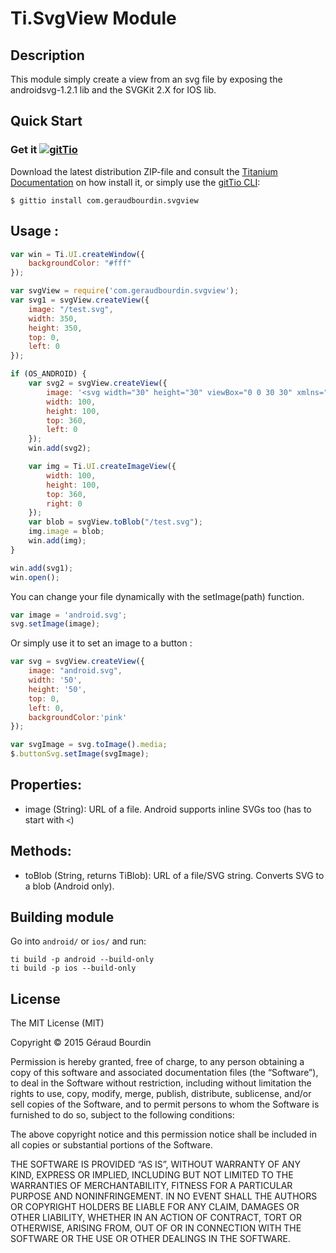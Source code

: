 # Ti.SvgView Module

## Description

This module simply create a view from an svg file by exposing the androidsvg-1.2.1 lib and the SVGKit 2.X for IOS lib.

## Quick Start

### Get it [![gitTio](http://gitt.io/badge.png)](http://gitt.io/component/com.geraudbourdin.svgview)
Download the latest distribution ZIP-file and consult the [Titanium Documentation](http://docs.appcelerator.com/titanium/latest/#!/guide/Using_a_Module) on how install it, or simply use the [gitTio CLI](http://gitt.io/cli):

`$ gittio install com.geraudbourdin.svgview`

## Usage :

```javascript
var win = Ti.UI.createWindow({
	backgroundColor: "#fff"
});

var svgView = require('com.geraudbourdin.svgview');
var svg1 = svgView.createView({
	image: "/test.svg",
	width: 350,
	height: 350,
	top: 0,
	left: 0
});

if (OS_ANDROID) {
    var svg2 = svgView.createView({
    	image: '<svg width="30" height="30" viewBox="0 0 30 30" xmlns="http://www.w3.org/2000/svg" xmlns:xlink="http://www.w3.org/1999/xlink"><g id="Symbols" stroke="none" stroke-width="1" fill="none" fill-rule="evenodd"><g id="ICON/c-select-gb" fill-rule="nonzero"><g id="united-kingdom"><circle id="Oval" fill="#f0f0f0" cx="15" cy="15" r="15"/><g id="Group" transform="translate(0.468750, 0.468750)" fill="#0052b4"><path d="M2.63203125 5.39894531C1.45376953 6.93193359.5653125 8.69882812.0479882813 10.6183008H7.85138672L2.63203125 5.39894531z" id="Shape"/><path d="M29.0145117 10.6183008C28.4971875 8.69888672 27.6086719 6.93199219 26.4304687 5.39900391L21.2112305 10.6183008H29.0145117z" id="Shape"/><path d="M.0479882813 18.444375C.565371094 20.3637891 1.45382812 22.1306836 2.63203125 23.6636133L7.85121094 18.444375H.0479882813z" id="Shape"/><path d="M23.6635547 2.63208984C22.1305664 1.45382812 20.3637305.565371094 18.4442578.0479882813V7.85132812l5.2192969-5.21923828z" id="Shape"/><path d="M5.39894531 26.4304102C6.93193359 27.6086719 8.69882813 28.4971289 10.6182422 29.0145117V21.2112305L5.39894531 26.4304102z" id="Shape"/><path d="M10.6181836.0479882813C8.69876953.565371094 6.931875 1.45382812 5.39894531 2.63203125L10.6181836 7.85126953V.0479882813z" id="Shape"/><path d="M18.4443164 29.0145117C20.3637305 28.4971289 22.130625 27.6086719 23.6635547 26.4304687L18.4443164 21.2112305V29.0145117z" id="Shape"/><path d="M21.2112305 18.444375 26.4304687 23.6636719C27.6086719 22.1307422 28.4971875 20.3637891 29.0145117 18.444375H21.2112305z" id="Shape"/></g><g id="Group" fill="#d80027"><path d="M29.8730273 13.0434961H16.9566211 16.9565625V.126972656C16.3160742.04359375 15.6631055.0 15 0 14.3367773.0 13.6839258.04359375 13.0434961.126972656V13.0433789 13.0434375H.126972656C.04359375 13.6839258.0 14.3368945.0 15 0 15.6632227.04359375 16.3160742.126972656 16.9565039H13.0433789 13.0434375V29.8730273C13.6839258 29.9564062 14.3367773 30 15 30 15.6631055 30 16.3160742 29.9564648 16.9565039 29.8730273V16.9566211 16.9565625H29.8730273C29.9564062 16.3160742 30 15.6632227 30 15 30 14.3368945 29.9564062 13.6839258 29.8730273 13.0434961z" id="Shape"/><path d="M18.9130664 18.9130664 25.606582 25.6066406C25.9144336 25.2989063 26.2081055 24.977168 26.4883008 24.6436523L20.7577148 18.9130664H18.9130664z" id="Shape"/><path d="M11.0869336 18.913125H11.0868164L4.39335938 25.606582C4.70109375 25.9144336 5.02283203 26.2081055 5.35634766 26.4883008L11.0869336 20.7575977V18.913125z" id="Shape"/><path d="M11.0869336 11.0870508V11.0869336L4.39341797 4.39335938C4.08556641 4.70109375 3.79189453 5.02283203 3.51169922 5.35634766L9.24234375 11.0869922 11.0869336 11.0870508z" id="Shape"/><path d="M18.9130664 11.0870508 25.6066406 4.39341797C25.2989063 4.08556641 24.977168 3.79189453 24.6436523 3.51175781L18.9130664 9.24240234V11.0870508z" id="Shape"/></g></g></g></g></svg>',
    	width: 100,
    	height: 100,
    	top: 360,
    	left: 0
    });
    win.add(svg2);

    var img = Ti.UI.createImageView({
    	width: 100,
    	height: 100,
    	top: 360,
    	right: 0
    });
    var blob = svgView.toBlob("/test.svg");
    img.image = blob;
    win.add(img);
}

win.add(svg1);
win.open();
```

You can change your file dynamically with the setImage(path) function.

```javascript
var image = 'android.svg';
svg.setImage(image);
```


Or simply use it to set an image to a button :

```javascript
var svg = svgView.createView({
	image: "android.svg",
	width: '50',
	height: '50',
	top: 0,
	left: 0,
	backgroundColor:'pink'
});

var svgImage = svg.toImage().media;
$.buttonSvg.setImage(svgImage);
```

## Properties:

* image (String): URL of a file. Android supports inline SVGs too (has to start with `<`)

## Methods:

* toBlob (String, returns TiBlob): URL of a file/SVG string. Converts SVG to a blob (Android only).


## Building module

Go into `android/` or `ios/` and run:

```
ti build -p android --build-only
ti build -p ios --build-only
```


## License
The MIT License (MIT)

Copyright © 2015 Géraud Bourdin

Permission is hereby granted, free of charge, to any person obtaining a copy of this software and associated documentation files (the “Software”), to deal in the Software without restriction, including without limitation the rights to use, copy, modify, merge, publish, distribute, sublicense, and/or sell copies of the Software, and to permit persons to whom the Software is furnished to do so, subject to the following conditions:

The above copyright notice and this permission notice shall be included in all copies or substantial portions of the Software.

THE SOFTWARE IS PROVIDED “AS IS”, WITHOUT WARRANTY OF ANY KIND, EXPRESS OR IMPLIED, INCLUDING BUT NOT LIMITED TO THE WARRANTIES OF MERCHANTABILITY, FITNESS FOR A PARTICULAR PURPOSE AND NONINFRINGEMENT. IN NO EVENT SHALL THE AUTHORS OR COPYRIGHT HOLDERS BE LIABLE FOR ANY CLAIM, DAMAGES OR OTHER LIABILITY, WHETHER IN AN ACTION OF CONTRACT, TORT OR OTHERWISE, ARISING FROM, OUT OF OR IN CONNECTION WITH THE SOFTWARE OR THE USE OR OTHER DEALINGS IN THE SOFTWARE.
